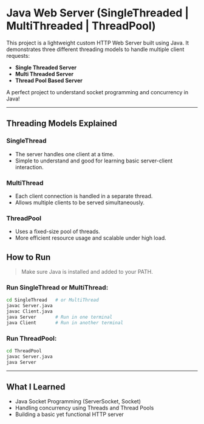 # Java Web Server (SingleThreaded | MultiThreaded | ThreadPool)

This project is a lightweight custom HTTP Web Server built using Java. It demonstrates three different threading models to handle multiple client requests:

-  **Single Threaded Server**
-  **Multi Threaded Server**
-  **Thread Pool Based Server**

A perfect project to understand socket programming and concurrency in Java!

---

##  Threading Models Explained


###  SingleThread
- The server handles one client at a time.
- Simple to understand and good for learning basic server-client interaction.

###  MultiThread
- Each client connection is handled in a separate thread.
- Allows multiple clients to be served simultaneously.

###  ThreadPool
- Uses a fixed-size pool of threads.
- More efficient resource usage and scalable under high load.

## How to Run

> Make sure Java is installed and added to your PATH.

### Run SingleThread or MultiThread:

```bash
cd SingleThread   # or MultiThread
javac Server.java
javac Client.java
java Server       # Run in one terminal
java Client       # Run in another terminal
```
### Run ThreadPool:

```bash
cd ThreadPool
javac Server.java
java Server
```
---
## What I Learned 
- Java Socket Programming (ServerSocket, Socket)
- Handling concurrency using Threads and Thread Pools
- Building a basic yet functional HTTP server



